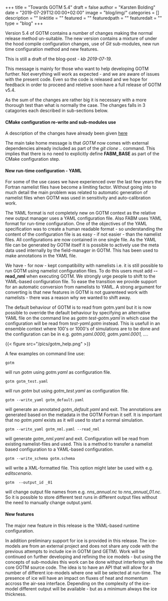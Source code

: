 +++
title = "Towards GOTM 5.4" 
draft = false
author = "Karsten Bolding"
date = "2019-07-29T12:00:00+02:00"
image = "blog/img/"
categories = []
description = ""
linktitle = ""
featured = ""
featuredpath = ""
featuredalt = ""
type = "blog"
+++

Version 5.4 of GOTM contains a number of changes making the normal release method un-suitable. The new version contains a mixture of under the hood compile configuration changes, use of *Git* sub-modules, new run time configuration method and new features.

<!--more-->

This is still a draft of the blog-post - *kb 2019-07-19*.

This message is mainly for those who want to help developing GOTM further. Not everything will work as expected - and we are aware of issues with the present code. Even so the code is released and we hope for feedback in order to proceed and reletive soon have a full release of GOTM v5.4.

As the sum of the changes are rather big it is necessary with a more thorough test than what is normally the case. The changes falls in 3 catagories each described in sub-sections below. 

#### CMake configuration re-write and sub-modules use

A description of the changes have already been given [here](../modern_cmake/)

The main take home message is that *GOTM* now comes with external dependencies already included as part of the *git clone ..* command. This implies that there is no need to explicitly define __FABM\_BASE__ as part of the CMake configuration step.

#### New run-time configuration - YAML
For some of the use cases we have experienced over the last few years the Fortran namelist files have become a limiting factor. Without going into to much detail the main problem was related to automatic generation of namelist files when GOTM was used in sensitivity and auto-calibration work.

The YAML format is not completely new on GOTM context as the relative new output manager uses a YAML configuration file. Also FABM uses YAML format for run-time configuration. One of the objectives of the YAML specification was to create a human readable format - so understanding the content of the configuration file is as easy - if not easier - than the namelist files. All configurations are now contained in one single file. As the YAML file can be generated by GOTM itself it is possible to actively use the meta data used internally by the field-manager in GOTM. This has been used to make annotations in the YAML file. 

We have - for now - kept compatibility with namelists i.e. it is still possible to run GOTM using namelist configuration files. To do this users must add **--read_nml** when executing GOTM. We strongly urge people to shift to the YAML-based configuration file. To ease the transition we provide support for an automatic conversion from namelists to YAML. A strong argument for converting is that new features in GOTM is not guarenteed work with namelists - there was a reason why we wanted to shift away.


The default behaviour of GOTM is to read from gotm.yaml but it is now possible to override the default behaviour by specifying an alternative YAML file on the command line as _gotm test-gotm.yaml_ in which case the configuration will be read from _test-yaml.gotm_ instead. This is usefull in an ensemble context where 100's or 1000's of simulations are to be done and the configuration can be in e.g. _gotm.yaml.0000, gotm.yaml.0001, ..._.

{{< figure src="/pics/gotm_help.png" >}}

A few examples on command line use:

```
gotm
```

will run *gotm* using *gotm.yaml* as configuration file.

```
gotm gotm_test.yaml
```

will run *gotm* but using *gotm_test.yaml* as configuration file.

```
gotm --write_yaml gotm_default.yaml
```

will generate an annotated *gotm_default.yaml* and exit. The annotations are generated based on the metadata in the GOTM Fortran it self. It is important that no *gotm.yaml* exists as it will used to start a normal simulation.

```
gotm --write_yaml gotm_nml.yaml --read_nml
```

will generate *gotm_nml.yaml* and exit. Configuration will be read from existing namelist-files and used. This is a method to transfer a namelist based configuration to a YAML-based configuration.

```
gotm --write_schema gotm.schema
```

will write a XML-formatted file. This option might later be used with e.g. *editscenario*.

```
gotm  --output_id _01
```

will change output file names from e.g. *nns_annual.nc* to *nns_annual_01.nc*. So it is possible to store different test runs in different output files without the need to manually change output.yaml.

#### New features

The major new feature in this release is the YAML-based runtime configuration.

In addition preliminary support for ice is provided in this release. The ice-models are from an external project and does not share any code with the previous attempts to include ice in GOTM (and GETM). Work will be continued on further developing and refining the ice models - but using the concepts of sub-modules this work can be done withput interfering with the core GOTM source code. The idea is to have an API that will allow for a number of different ice-models where one will be selected at run-time. The presence of ice will have an impact on fluxes of heat and momentum accross the air-sea interface. Depending on the complexity of the ice-model different output will be available - but as a minimum always the ice thickness.
